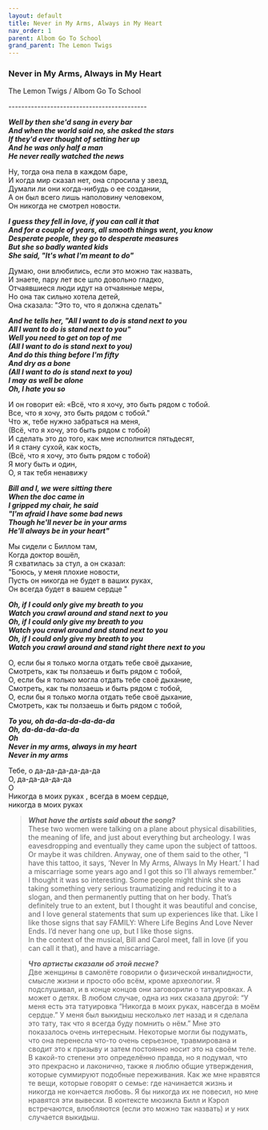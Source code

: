 ```yaml
---  
layout: default  
title: Never in My Arms, Always in My Heart  
nav_order: 1  
parent: Albom Go To School  
grand_parent: The Lemon Twigs  
---  
```


### **Never in My Arms, Always in My Heart** 
<p>
The Lemon Twigs	/ Albom Go To School
</p>
-------------------------------------------

**_Well by then she'd sang in every bar  
And when the world said no, she asked the stars  
If they'd ever thought of setting her up  
And he was only half a man  
He never really watched the news_**  

Ну, тогда она пела в каждом баре,  
И когда мир сказал нет, она спросила у звезд,  
Думали ли они когда-нибудь о ее создании,  
А он был всего лишь наполовину человеком,  
Он никогда не смотрел новости.  

**_I guess they fell in love, if you can call it that  
And for a couple of years, all smooth things went, you know  
Desperate people, they go to desperate measures  
But she so badly wanted kids  
She said, "It's what I'm meant to do"_**  

Думаю, они влюбились, если это можно так назвать,  
И знаете, пару лет все шло довольно гладко,  
Отчаявшиеся люди идут на отчаянные меры,  
Но она так сильно хотела детей,  
Она сказала: "Это то, что я должна сделать"  

**_And he tells her, "All I want to do is stand next to you  
All I want to do is stand next to you"  
Well you need to get on top of me  
(All I want to do is stand next to you)  
And do this thing before I'm fifty  
And dry as a bone  
(All I want to do is stand next to you)  
I may as well be alone  
Oh, I hate you so_**  

И он говорит ей: «Всё, что я хочу, это быть рядом с тобой.  
Все, что я хочу, это быть рядом с тобой."  
Что ж, тебе нужно забраться на меня,  
(Всё, что я хочу, это быть рядом с тобой)  
И сделать это до того, как мне исполнится пятьдесят,  
И я стану сухой, как кость,  
(Всё, что я хочу, это быть рядом с тобой)  
Я могу быть и один,  
О, я так тебя ненавижу  

**_Bill and I, we were sitting there  
When the doc came in  
I gripped my chair, he said  
"I'm afraid I have some bad news  
Though he'll never be in your arms  
He'll always be in your heart"_**  

Мы сидели с Биллом там,  
Когда доктор вошёл,  
Я схватилась за стул, а он сказал:  
"Боюсь, у меня плохие новости,  
Пусть он никогда не будет в ваших руках,  
Он всегда будет в вашем сердце "  

**_Oh, if I could only give my breath to you  
Watch you crawl around and stand next to you  
Oh, if I could only give my breath to you  
Watch you crawl around and stand next to you  
Oh, if I could only give my breath to you  
Watch you crawl around and stand right there next to you_**   

О, если бы я только могла отдать тебе своё дыхание,  
Смотреть, как ты ползаешь и быть рядом с тобой,  
О, если бы я только могла отдать тебе своё дыхание,  
Смотреть, как ты ползаешь и быть рядом с тобой,  
О, если бы я только могла отдать тебе своё дыхание,  
Смотреть, как ты ползаешь и быть рядом с тобой,  

**_To you, oh da-da-da-da-da-da  
Oh, da-da-da-da-da  
Oh  
Never in my arms, always in my heart  
Never in my arms_** 

Тебе, о да-да-да-да-да-да  
О, да-да-да-да-да  
О  
Никогда в моих руках , всегда в моем сердце,  
никогда в моих руках  

> **_What have the artists said about the song?_**  
These two women were talking on a plane about physical disabilities, the meaning of life, and just about everything but archeology. I was eavesdropping and eventually they came upon the subject of tattoos. Or maybe it was children. Anyway, one of them said to the other, “I have this tattoo, it says, ‘Never In My Arms, Always In My Heart.’ I had a miscarriage some years ago and I got this so I’ll always remember.”  
I thought it was so interesting. Some people might think she was taking something very serious traumatizing and reducing it to a slogan, and then permanently putting that on her body. That’s definitely true to an extent, but I thought it was beautiful and concise, and I love general statements that sum up experiences like that. Like I like those signs that say FAMILY: Where Life Begins And Love Never Ends. I’d never hang one up, but I like those signs.  
In the context of the musical, Bill and Carol meet, fall in love (if you can call it that), and have a miscarriage.  

> **_Что артисты сказали об этой песне?_**  
Две женщины в самолёте говорили о физической инвалидности, смысле жизни и просто обо всём, кроме археологии. Я подслушивал, и в конце концов они заговорили о татуировках. А может о детях. В любом случае, одна из них сказала другой: “У меня есть эта татуировка “Никогда в моих руках, навсегда в моём сердце.” У меня был выкидыш несколько лет назад и я сделала это тату, так что я всегда буду помнить о нём.”
Мне это показалось очень интересным. Некоторые могли бы подумать, что она перенесла что-то очень серьезное, травмирована и сводит это к призыву  и затем постоянно носит это на своём теле. В какой-то степени это определённо правда, но я подумал, что это прекрасно и лаконично, также я люблю общие утверждения, которые суммируют подобные переживания. Как же мне нравятся те вещи, которые говорят о семье: где начинается жизнь и никогда не кончается любовь.  Я бы никогда их не повесил, но мне нравятся эти вывески. В контексте мюзикла Билл и Кэрол встречаются, влюбляются (если это можно так назвать) и у них случается выкидыш.
